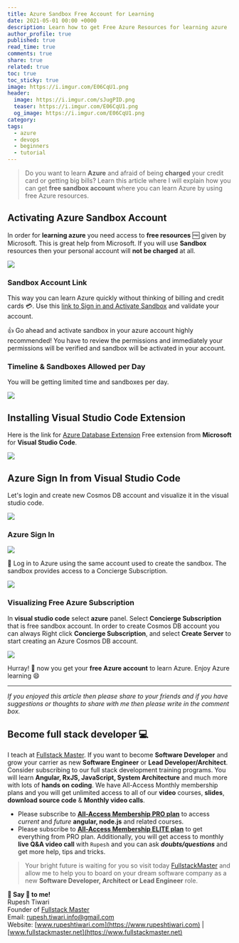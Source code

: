 ```yaml
---
title: Azure Sandbox Free Account for Learning
date: 2021-05-01 00:00 +0000
description: Learn how to get Free Azure Resources for learning azure
author_profile: true
published: true
read_time: true
comments: true
share: true
related: true
toc: true
toc_sticky: true
image: https://i.imgur.com/E06CqU1.png
header:
  image: https://i.imgur.com/sJugPID.png
  teaser: https://i.imgur.com/E06CqU1.png
  og_image: https://i.imgur.com/E06CqU1.png
category:
tags:
  - azure
  - devops
  - beginners
  - tutorial
---
```


> Do you want to learn **Azure** and afraid of being **charged** your credit card or getting big bills? Learn this article where I will explain how you can get **free sandbox account** where you can learn Azure by using free Azure resources.

## Activating Azure Sandbox Account

In order for **learning azure** you need access to **free resources** 🆓 given by Microsoft. This is great help from Microsoft. If you will use **Sandbox** resources then your personal account will **not be charged** at all.

![](https://imgur.com/epj9qEO.gif)

### Sandbox Account Link

This way you can learn Azure quickly without thinking of billing and credit cards 💳. Use this [link to Sign in and Activate Sandbox](https://docs.microsoft.com/en-us/learn/modules/build-cosmos-db-app-with-vscode/2-setup-cosmosdb?activate-azure-sandbox=true) and validate your account.

👍 Go ahead and activate sandbox in your azure account highly recommended! You have to review the permissions and immediately your permissions will be verified and sandbox will be activated in your account.

### Timeline & Sandboxes Allowed per Day

You will be getting limited time and sandboxes per day.

![](https://i.imgur.com/R1SmlwX.png)

## Installing Visual Studio Code Extension

Here is the link for [Azure Database Extension](https://marketplace.visualstudio.com/items?itemName=ms-azuretools.vscode-cosmosdb) Free extension from **Microsoft** for **Visual Studio Code**.

![](https://i.imgur.com/ZDQuxGQ.png)

## Azure Sign In from Visual Studio Code

Let's login and create new Cosmos DB account and visualize it in the visual studio code.

![](https://i.imgur.com/ZM7gd9R.gif)

### Azure Sign In

![](https://i.imgur.com/a6Ea5fE.png)

🗽 Log in to Azure using the same account used to create the sandbox. The sandbox provides access to a Concierge Subscription.

![](https://i.imgur.com/XGBlxm1.png)

### Visualizing Free Azure Subscription

In **visual studio code** select **azure** panel. Select **Concierge Subscription** that is free sandbox account. In order to create Cosmos DB account you can always Right click **Concierge Subscription**, and select **Create Server** to start creating an Azure Cosmos DB account.

![](https://i.imgur.com/J9YnEMX.png)

Hurray! 🍕 now you get your **free Azure account** to learn Azure. Enjoy Azure learning 😄

---

_If you enjoyed this article then please share to your friends and if you have suggestions or thoughts to share with me then please write in the comment box._

## Become full stack developer 💻

I teach at [Fullstack Master](https://www.fullstackmaster.net). If you want to become **Software Developer** and grow your carrier as new **Software Engineer** or **Lead Developer/Architect**. Consider subscribing to our full stack development training programs. You will learn **Angular, RxJS, JavaScript, System Architecture** and much more with lots of **hands on coding**. We have All-Access Monthly membership plans and you will get unlimited access to all of our **video** courses, **slides**, **download source code** & **Monthly video calls**.

- Please subscribe to **[All-Access Membership PRO plan](https://www.fullstackmaster.net/pro)** to access _current_ and _future_ **angular, node.js** and related courses.
- Please subscribe to **[All-Access Membership ELITE plan](https://www.fullstackmaster.net/elite)** to get everything from PRO plan. Additionally, you will get access to monthly **live Q&A video call** with `Rupesh` and you can ask **_doubts/questions_** and get more help, tips and tricks.

> Your bright future is waiting for you so visit today [FullstackMaster](www.fullstackmaster.net) and allow me to help you to board on your dream software company as a new **Software Developer, Architect or Lead Engineer** role.

**💖 Say 👋 to me!**
<br>Rupesh Tiwari
<br>Founder of [Fullstack Master](https://www.fullstackmaster.net)
<br>Email: <a href="mailto:rupesh.tiwari.info@gmail.com?subject=Hi">rupesh.tiwari.info@gmail.com</a>
<br>Website: [www.rupeshtiwari.com](https://www.rupeshtiwari.com) | [www.fullstackmaster.net](https://www.fullstackmaster.net)
